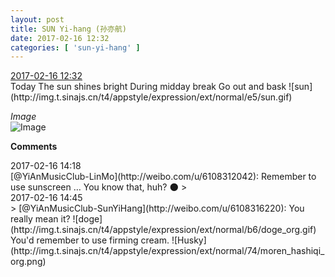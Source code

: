 ```yaml
---
layout: post
title: SUN Yi-hang (孙亦航)
date: 2017-02-16 12:32
categories: [ 'sun-yi-hang' ]
---
```


<div class="weibo-info">
  <a href="http://weibo.com/6108316220/EvMLOFyt1">2017-02-16 12:32</a>
</div>
Today  
The sun shines bright  
During midday break  
Go out and bask ![sun](http://img.t.sinajs.cn/t4/appstyle/expression/ext/normal/e5/sun.gif)

<!-- more -->

*Image*  
![Image](http://wx3.sinaimg.cn/mw690/006FnS5mly1fcs796omklj30qo0zk48q.jpg)

**Comments**
<div class="weibo-info">2017-02-16 14:18</div>
[@YiAnMusicClub-LinMo](http://weibo.com/u/6108312042): Remember to use sunscreen … You know that, huh? 🌑
> <div class="weibo-info">2017-02-16 14:45</div>
> [@YiAnMusicClub-SunYiHang](http://weibo.com/u/6108316220): You really mean it? ![doge](http://img.t.sinajs.cn/t4/appstyle/expression/ext/normal/b6/doge_org.gif) You'd remember to use firming cream. ![Husky](http://img.t.sinajs.cn/t4/appstyle/expression/ext/normal/74/moren_hashiqi_org.png)
